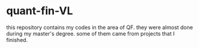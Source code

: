 # quant-fin-VL
this repository contains my codes in the area of QF.
they were almost done during my master's degree. 
some of them came from projects that I finished.
